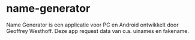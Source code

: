 # name-generator
Name Generator is een applicatie voor PC en Android ontwikkelt door Geoffrey Westhoff. Deze app request data van o.a. uinames en fakename.
